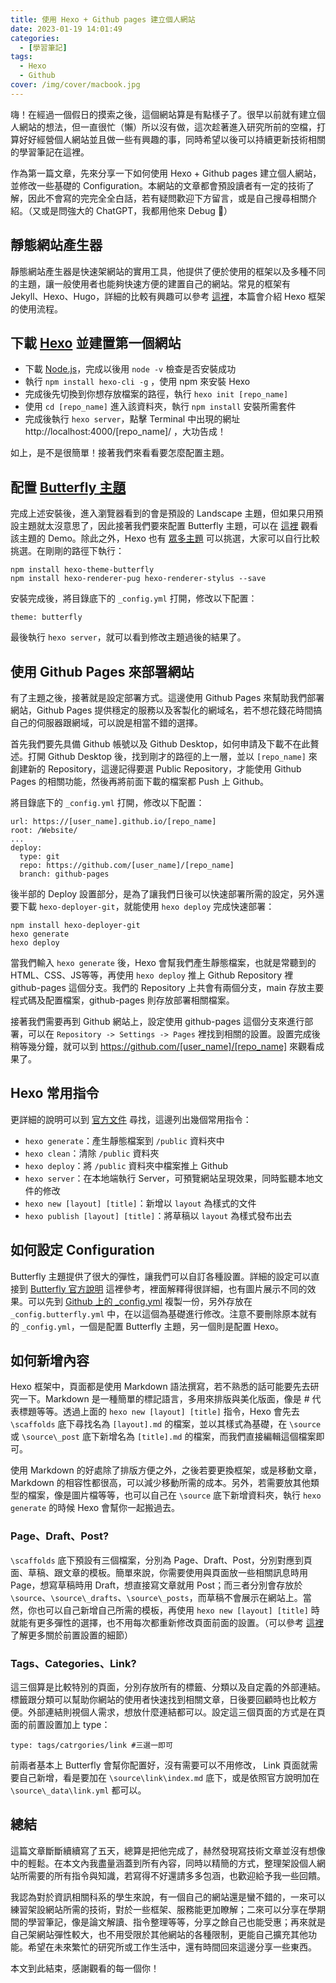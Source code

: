 ```yaml
---
title: 使用 Hexo + Github pages 建立個人網站
date: 2023-01-19 14:01:49
categories: 
  - [學習筆記]
tags: 
  - Hexo
  - Github
cover: /img/cover/macbook.jpg
---
```

嗨！在經過一個假日的摸索之後，這個網站算是有點樣子了。很早以前就有建立個人網站的想法，但一直很忙（懶）所以沒有做，這次趁著進入研究所前的空檔，打算好好經營個人網站並且做一些有興趣的事，同時希望以後可以持續更新技術相關的學習筆記在這裡。

作為第一篇文章，先來分享一下如何使用 Hexo + Github pages 建立個人網站，並修改一些基礎的 Configuration。本網站的文章都會預設讀者有一定的技術了解，因此不會寫的完完全全白話，若有疑問歡迎下方留言，或是自己搜尋相關介紹。（又或是問強大的 ChatGPT，我都用他來 Debug 🤣）

## 靜態網站產生器
靜態網站產生器是快速架網站的實用工具，他提供了便於使用的框架以及多種不同的主題，讓一般使用者也能夠快速方便的建置自己的網站。常見的框架有 Jekyll、Hexo、Hugo，詳細的比較有興趣可以參考 [這裡](https://raychiutw.github.io/2019/Static-Site-Generator-Comparison/)，本篇會介紹 Hexo 框架的使用流程。


## 下載 [Hexo](https://hexo.io/zh-tw/) 並建置第一個網站
- 下載 [Node.js](https://nodejs.org/en/)，完成以後用 `node -v` 檢查是否安裝成功
- 執行 `npm install hexo-cli -g` ，使用 npm 來安裝 Hexo
- 完成後先切換到你想存放檔案的路徑，執行 `hexo init [repo_name]`
- 使用 `cd [repo_name]` 進入該資料夾，執行 `npm install` 安裝所需套件
- 完成後執行 `hexo server`，點擊 Terminal 中出現的網址 http://localhost:4000/[repo_name]/ ，大功告成！

如上，是不是很簡單！接著我們來看看要怎麼配置主題。


## 配置 [Butterfly 主題](https://github.com/jerryc127/hexo-theme-butterfly/)

完成上述安裝後，進入瀏覽器看到的會是預設的 Landscape 主題，但如果只用預設主題就太沒意思了，因此接著我們要來配置 Butterfly 主題，可以在 [這裡](https://butterfly.js.org/) 觀看該主題的 Demo。除此之外，Hexo 也有 [眾多主題](https://hexo.io/themes/) 可以挑選，大家可以自行比較挑選。在剛剛的路徑下執行：

```cmd=
npm install hexo-theme-butterfly
npm install hexo-renderer-pug hexo-renderer-stylus --save
```

安裝完成後，將目錄底下的 `_config.yml` 打開，修改以下配置：
```yaml=
theme: butterfly
```
最後執行 `hexo server`，就可以看到修改主題過後的結果了。

## 使用 Github Pages 來部署網站
有了主題之後，接著就是設定部署方式。這邊使用 Github Pages 來幫助我們部署網站，Github Pages 提供穩定的服務以及客製化的網域名，若不想花錢花時間搞自己的伺服器跟網域，可以說是相當不錯的選擇。

首先我們要先具備 Github 帳號以及 Github Desktop，如何申請及下載不在此贅述。打開 Github Desktop 後，找到剛才的路徑的上一層，並以 `[repo_name]` 來創建新的 Repository，這邊記得要選 Public Repository，才能使用 Github Pages 的相關功能，然後再將前面下載的檔案都 Push 上 Github。

將目錄底下的 `_config.yml` 打開，修改以下配置：
```yaml=
url: https://[user_name].github.io/[repo_name]
root: /Website/
...
deploy:
  type: git
  repo: https://github.com/[user_name]/[repo_name]
  branch: github-pages
```

後半部的 Deploy 設置部分，是為了讓我們日後可以快速部署所需的設定，另外還要下載 `hexo-deployer-git`，就能使用 `hexo deploy` 完成快速部署：
```cmd=
npm install hexo-deployer-git
hexo generate
hexo deploy
```

當我們輸入 `hexo generate` 後，Hexo 會幫我們產生靜態檔案，也就是常聽到的 HTML、CSS、JS等等，再使用 `hexo deploy` 推上 Github Repository 裡 github-pages 這個分支。我們的 Repository 上共會有兩個分支，main 存放主要程式碼及配置檔案，github-pages 則存放部署相關檔案。

接著我們需要再到 Github 網站上，設定使用 github-pages 這個分支來進行部署，可以在 `Repository -> Settings -> Pages` 裡找到相關的設置。設置完成後稍等幾分鐘，就可以到 https://github.com/[user_name]/[repo_name] 來觀看成果了。

## Hexo 常用指令
更詳細的說明可以到 [官方文件](https://hexo.io/zh-tw/docs/) 尋找，這邊列出幾個常用指令：
- `hexo generate`：產生靜態檔案到 `/public` 資料夾中
- `hexo clean`：清除 `/public` 資料夾
- `hexo deploy`：將 `/public` 資料夾中檔案推上 Github
- `hexo server`：在本地端執行 Server，可預覽網站呈現效果，同時監聽本地文件的修改
- `hexo new [layout] [title]`：新增以 `layout` 為樣式的文件
- `hexo publish [layout] [title]`：將草稿以 `layout` 為樣式發布出去
 
## 如何設定 Configuration
Butterfly 主題提供了很大的彈性，讓我們可以自訂各種設置。詳細的設定可以直接到 [Butterfly 官方說明](https://butterfly.js.org/categories/Docs%E6%96%87%E6%AA%94/) 這裡參考，裡面解釋得很詳細，也有圖片展示不同的效果。可以先到 [Github 上的 _config.yml](https://github.com/jerryc127/hexo-theme-butterfly/blob/dev/_config.yml) 複製一份，另外存放在 `_config.butterfly.yml` 中，在以這個為基礎進行修改。注意不要刪除原本就有的 `_config.yml`，一個是配置 Butterfly 主題，另一個則是配置 Hexo。

## 如何新增內容
Hexo 框架中，頁面都是使用 Markdown 語法撰寫，若不熟悉的話可能要先去研究一下。Markdown 是一種簡單的標記語言，多用來排版與美化版面，像是 # 代表標題等等。透過上面的 `hexo new [layout] [title]` 指令，Hexo 會先去 `\scaffolds` 底下尋找名為 `[layout].md` 的檔案，並以其樣式為基礎，在 `\source` 或 `\source\_post` 底下新增名為 `[title].md` 的檔案，而我們直接編輯這個檔案即可。

使用 Markdown 的好處除了排版方便之外，之後若要更換框架，或是移動文章， Markdown 的相容性都很高，可以減少移動所需的成本。另外，若需要放其他類型的檔案，像是圖片檔等等，也可以自己在 `\source` 底下新增資料夾，執行 `hexo generate` 的時候 Hexo 會幫你一起搬過去。

### Page、Draft、Post?
`\scaffolds` 底下預設有三個檔案，分別為 Page、Draft、Post，分別對應到頁面、草稿、跟文章的模板。簡單來說，你需要使用與頁面放一些相關訊息時用 Page，想寫草稿時用 Draft，想直接寫文章就用 Post；而三者分別會存放於 `\source`、`\source\_drafts`、`\source\_posts`，而草稿不會展示在網站上。當然，你也可以自己新增自己所需的模板，再使用 `hexo new [layout] [title]` 時就能有更多彈性的選擇，也不用每次都重新修改頁面前面的設置。（可以參考 [這裡](https://butterfly.js.org/posts/dc584b87/) 了解更多關於前置設置的細節）

### Tags、Categories、Link?
這三個算是比較特別的頁面，分別存放所有的標籤、分類以及自定義的外部連結。標籤跟分類可以幫助你網站的使用者快速找到相關文章，日後要回顧時也比較方便。外部連結則視個人需求，想放什麼連結都可以。設定這三個頁面的方式是在頁面的前置設置加上 type：
```yaml=
type: tags/catrgories/link #三選一即可
```
前兩者基本上 Butterfly 會幫你配置好，沒有需要可以不用修改， Link 頁面就需要自己新增，看是要加在 `\source\link\index.md` 底下，或是依照官方說明加在 `\source\_data\link.yml` 都可以。

## 總結
這篇文章斷斷續續寫了五天，總算是把他完成了，赫然發現寫技術文章並沒有想像中的輕鬆。在本文內我盡量涵蓋到所有內容，同時以精簡的方式，整理架設個人網站所需要的所有指令與知識，若寫得不好還請多多包涵，也歡迎給予我一些回饋。

我認為對於資訊相關科系的學生來說，有一個自己的網站還是蠻不錯的，一來可以練習架設網站所需的技術，對於一些框架、服務能更加瞭解；二來可以分享在學期間的學習筆記，像是論文解讀、指令整理等等，分享之餘自己也能受惠；再來就是自己架網站彈性較大，也不用受限於其他網站的各種限制，更能自己擴充其他功能。希望在未來繁忙的研究所或工作生活中，還有時間回來這邊分享一些東西。

本文到此結束，感謝觀看的每一個你！